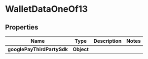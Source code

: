 

# WalletDataOneOf13


## Properties

| Name | Type | Description | Notes |
|------------ | ------------- | ------------- | -------------|
|**googlePayThirdPartySdk** | **Object** |  |  |



